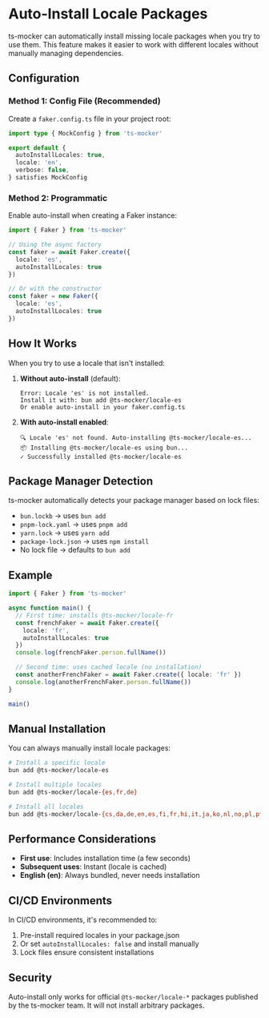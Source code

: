 # Auto-Install Locale Packages

ts-mocker can automatically install missing locale packages when you try to use them. This feature makes it easier to work with different locales without manually managing dependencies.

## Configuration

### Method 1: Config File (Recommended)

Create a `faker.config.ts` file in your project root:

```typescript
import type { MockConfig } from 'ts-mocker'

export default {
  autoInstallLocales: true,
  locale: 'en',
  verbose: false,
} satisfies MockConfig
```

### Method 2: Programmatic

Enable auto-install when creating a Faker instance:

```typescript
import { Faker } from 'ts-mocker'

// Using the async factory
const faker = await Faker.create({
  locale: 'es',
  autoInstallLocales: true
})

// Or with the constructor
const faker = new Faker({
  locale: 'es',
  autoInstallLocales: true
})
```

## How It Works

When you try to use a locale that isn't installed:

1. **Without auto-install** (default):

   ```
   Error: Locale 'es' is not installed.
   Install it with: bun add @ts-mocker/locale-es
   Or enable auto-install in your faker.config.ts
   ```

2. **With auto-install enabled**:

   ```
   🔍 Locale 'es' not found. Auto-installing @ts-mocker/locale-es...
   📦 Installing @ts-mocker/locale-es using bun...
   ✓ Successfully installed @ts-mocker/locale-es
   ```

## Package Manager Detection

ts-mocker automatically detects your package manager based on lock files:

- `bun.lockb` → uses `bun add`
- `pnpm-lock.yaml` → uses `pnpm add`
- `yarn.lock` → uses `yarn add`
- `package-lock.json` → uses `npm install`
- No lock file → defaults to `bun add`

## Example

```typescript
import { Faker } from 'ts-mocker'

async function main() {
  // First time: installs @ts-mocker/locale-fr
  const frenchFaker = await Faker.create({
    locale: 'fr',
    autoInstallLocales: true
  })
  console.log(frenchFaker.person.fullName())

  // Second time: uses cached locale (no installation)
  const anotherFrenchFaker = await Faker.create({ locale: 'fr' })
  console.log(anotherFrenchFaker.person.fullName())
}

main()
```

## Manual Installation

You can always manually install locale packages:

```bash
# Install a specific locale
bun add @ts-mocker/locale-es

# Install multiple locales
bun add @ts-mocker/locale-{es,fr,de}

# Install all locales
bun add @ts-mocker/locale-{cs,da,de,en,es,fi,fr,hi,it,ja,ko,nl,no,pl,pt,sv,tl,tr,uk,zh}
```

## Performance Considerations

- **First use**: Includes installation time (a few seconds)
- **Subsequent uses**: Instant (locale is cached)
- **English (en)**: Always bundled, never needs installation

## CI/CD Environments

In CI/CD environments, it's recommended to:

1. Pre-install required locales in your package.json
2. Or set `autoInstallLocales: false` and install manually
3. Lock files ensure consistent installations

## Security

Auto-install only works for official `@ts-mocker/locale-*` packages published by the ts-mocker team. It will not install arbitrary packages.

